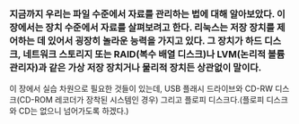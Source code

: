 

### 지금까지 우리는 파일 수준에서 자료를 관리하는 법에 대해 알아보았다. 이 장에서는 장치 수준에서 자료를 살펴보려고 한다. 리눅스는 저장 장치를 제어하는 데 있어서 굉장히 놀라운 능력을 가지고 있다. 그 장치가 하드 디스크, 네트워크 스토리지 또는 RAID(복수 배열 디스크)나 LVM(논리적 볼륨 관리자)과 같은 가상 저장 장치거나 물리적 장치든 상관없이 말이다.


이 장에서 실습 차원으로 필요한 것들이 있는데, USB 플래시 드라이브와 CD-RW 디스크(CD-ROM 레코더가 장착된 시스템인 경우) 그리고 플로피 디스크다.(플로피 디스크와 CD는 없으니 넘어가도록 하겠다.)